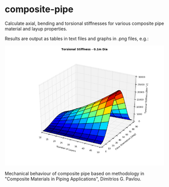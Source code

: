 # composite-pipe
Calculate axial, bending and torsional stiffnesses for various composite pipe material and layup properties.

Results are output as tables in text files and graphs in .png files, e.g.:

![alt tag](https://raw.githubusercontent.com/benjani8/composite-pipe/master/output/graph_tors_0.1m.png)

Mechanical behaviour of composite pipe based on methodology in "Composite Materials in Piping Applications", Dimitrios G. Pavlou.
